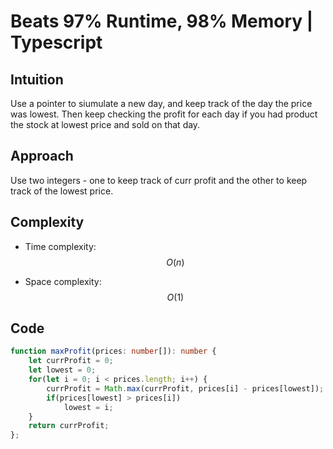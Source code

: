 # Beats 97% Runtime, 98% Memory | Typescript
## Intuition
<!-- Describe your first thoughts on how to solve this problem. -->
Use a pointer to siumulate a new day, and keep track of the day the price was lowest. Then keep checking the profit for each day if you had product the stock at lowest price and sold on that day.

## Approach
<!-- Describe your approach to solving the problem. -->
Use two integers - one to keep track of curr profit and the other to keep track of the lowest price.

## Complexity
- Time complexity: $$O(n)$$
<!-- Add your time complexity here, e.g. $$O(n)$$ -->

- Space complexity: $$O(1)$$
<!-- Add your space complexity here, e.g. $$O(n)$$ -->

## Code
```typescript []
function maxProfit(prices: number[]): number {
    let currProfit = 0;
    let lowest = 0;
    for(let i = 0; i < prices.length; i++) {
        currProfit = Math.max(currProfit, prices[i] - prices[lowest]);
        if(prices[lowest] > prices[i])
            lowest = i;
    }
    return currProfit;
};
```
